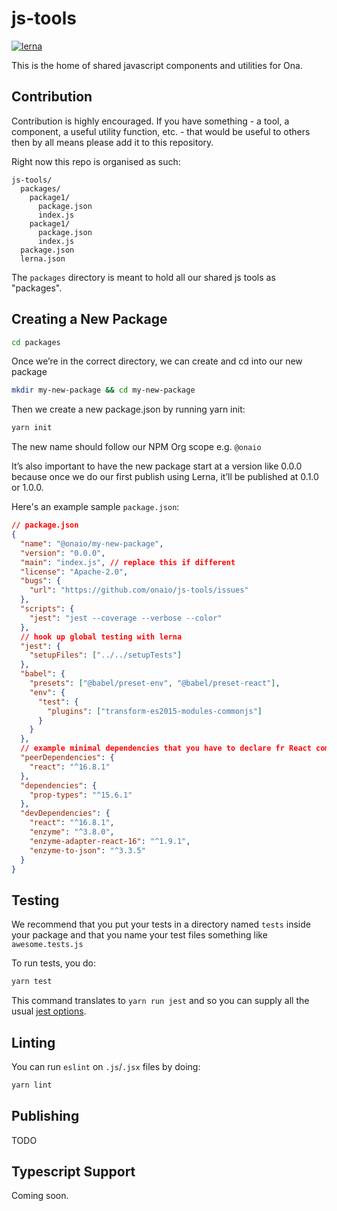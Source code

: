 # js-tools

[![lerna](https://img.shields.io/badge/maintained%20with-lerna-cc00ff.svg)](https://lernajs.io/)

This is the home of shared javascript components and utilities for Ona.

## Contribution

Contribution is highly encouraged. If you have something - a tool, a component, a useful utility function, etc. - that would be useful to others then by all means please add it to this repository.

Right now this repo is organised as such:

```
js-tools/
  packages/
    package1/
      package.json
      index.js
    package1/
      package.json
      index.js
  package.json
  lerna.json
```

The `packages` directory is meant to hold all our shared js tools as "packages".

## Creating a New Package

```sh
cd packages
```

Once we’re in the correct directory, we can create and cd into our new package

```sh
mkdir my-new-package && cd my-new-package
```

Then we create a new package.json by running yarn init:

```sh
yarn init
```

The new name should follow our NPM Org scope e.g. `@onaio`

It’s also important to have the new package start at a version like 0.0.0 because once we do our first publish using Lerna, it’ll be published at 0.1.0 or 1.0.0.

Here's an example sample `package.json`:

```json
// package.json
{
  "name": "@onaio/my-new-package",
  "version": "0.0.0",
  "main": "index.js", // replace this if different
  "license": "Apache-2.0",
  "bugs": {
    "url": "https://github.com/onaio/js-tools/issues"
  },
  "scripts": {
    "jest": "jest --coverage --verbose --color"
  },
  // hook up global testing with lerna
  "jest": {
    "setupFiles": ["../../setupTests"]
  },
  "babel": {
    "presets": ["@babel/preset-env", "@babel/preset-react"],
    "env": {
      "test": {
        "plugins": ["transform-es2015-modules-commonjs"]
      }
    }
  },
  // example minimal dependencies that you have to declare fr React components
  "peerDependencies": {
    "react": "^16.8.1"
  },
  "dependencies": {
    "prop-types": "^15.6.1"
  },
  "devDependencies": {
    "react": "^16.8.1",
    "enzyme": "^3.8.0",
    "enzyme-adapter-react-16": "^1.9.1",
    "enzyme-to-json": "^3.3.5"
  }
}
```

## Testing

We recommend that you put your tests in a directory named `tests` inside your package and that you name your test files something like `awesome.tests.js`

To run tests, you do:

```sh
yarn test
```

This command translates to `yarn run jest` and so you can supply all the usual [jest options](https://jestjs.io/docs/en/cli).

## Linting

You can run `eslint` on `.js`/`.jsx` files by doing:

```sh
yarn lint
```

## Publishing

TODO

## Typescript Support

Coming soon.
